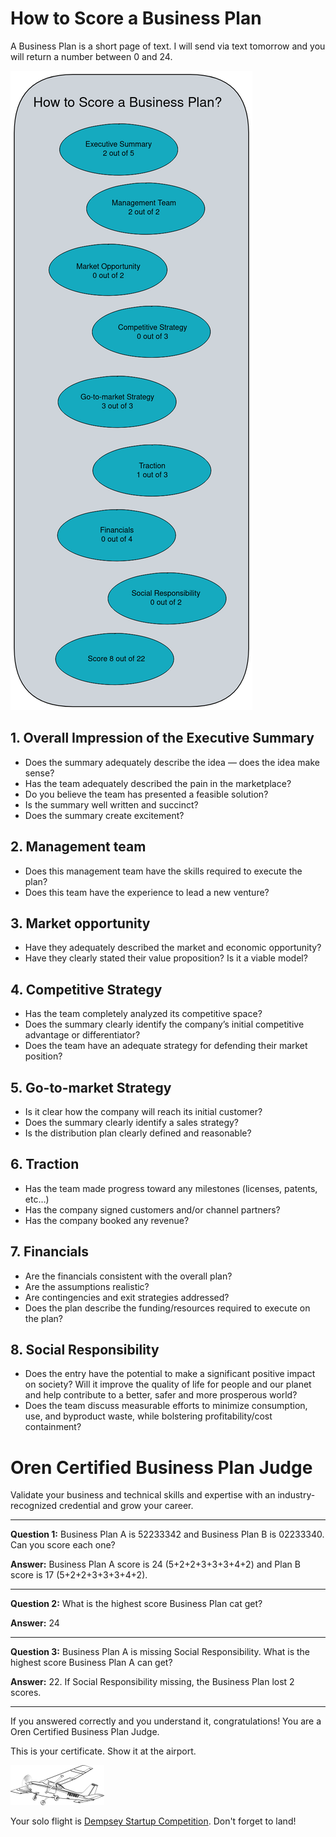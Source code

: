 <!-- numbers -->

# How to Score a Business Plan

A Business Plan is a short page of text. I will send via text tomorrow and you will return a number between 0 and 24.

![score](how-to-score-a-business-plan.png)

## 1. Overall Impression of the Executive Summary
* Does the summary adequately describe the idea — does the idea make sense?
* Has the team adequately described the pain in the marketplace?
* Do you believe the team has presented a feasible solution?
* Is the summary well written and succinct?
* Does the summary create excitement?

## 2. Management team
* Does this management team have the skills required to execute the plan?
* Does this team have the experience to lead a new venture?

## 3. Market opportunity
* Have they adequately described the market and economic opportunity?
* Have they clearly stated their value proposition? Is it a viable model?

## 4. Competitive Strategy
* Has the team completely analyzed its competitive space?
* Does the summary clearly identify the company’s initial competitive advantage or differentiator?
* Does the team have an adequate strategy for defending their market position?

## 5. Go-to-market Strategy
* Is it clear how the company will reach its initial customer?
* Does the summary clearly identify a sales strategy?
* Is the distribution plan clearly defined and reasonable?

## 6. Traction
* Has the team made progress toward any milestones (licenses, patents, etc…)
* Has the company signed customers and/or channel partners?
* Has the company booked any revenue?

## 7. Financials
* Are the financials consistent with the overall plan?
* Are the assumptions realistic?
* Are contingencies and exit strategies addressed?
* Does the plan describe the funding/resources required to execute on the plan?

## 8. Social Responsibility
* Does the entry have the potential to make a significant positive impact on society? Will it improve the quality of life for people and our planet and help contribute to a better, safer and more prosperous world?
* Does the team discuss measurable efforts to minimize consumption, use, and byproduct waste, while bolstering profitability/cost containment?

# Oren Certified Business Plan Judge

Validate your business and technical skills and expertise with an industry-recognized credential and grow your career.

---

**Question 1:** Business Plan A is 52233342 and Business Plan B is 02233340. Can you score each one?

**Answer:** Business Plan A score is 24 (5+2+2+3+3+3+4+2) and Plan B score is 17 (5+2+2+3+3+3+4+2).

---

**Question 2:** What is the highest score Business Plan cat get?

**Answer:** 24

---

**Question 3:** Business Plan A is missing Social Responsibility. What is the highest score Business Plan A can get?

**Answer:** 22. If Social Responsibility missing, the Business Plan lost 2 scores.

---

If you answered correctly and you understand it, congratulations! You are a Oren Certified Business Plan Judge. 

This is your certificate. Show it at the airport.

![score](airplane-small.png)

Your solo flight is [Dempsey Startup Competition](https://foster.uw.edu/centers/buerk-ctr-entrepreneurship/entrepreneurship-competitions/dempsey-startup-competition/). Don't forget to land!
